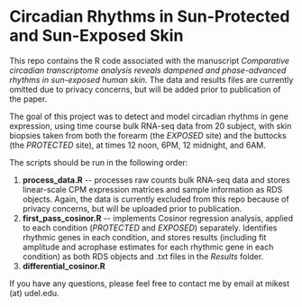 # Circadian Rhythms in Sun-Protected and Sun-Exposed Skin

This repo contains the R code associated with the manuscript *Comparative circadian transcriptome analysis reveals dampened and phase-advanced rhythms in sun-exposed human skin.* The data and results files are currently omitted due to privacy concerns, but will be added prior to publication of the paper.

The goal of this project was to detect and model circadian rhythms in gene expression, using time course bulk RNA-seq data from 20 subject, with skin biopsies taken from both the forearm (the *EXPOSED* site) and the buttocks (the *PROTECTED* site), at times 12 noon, 6PM, 12 midnight, and 6AM.

The scripts should be run in the following order:

1. **process_data.R** -- processes raw counts bulk RNA-seq data and stores linear-scale CPM expression matrices and sample information as RDS objects. Again, the data is currently excluded from this repo because of privacy concerns, but will be uploaded prior to publication.
2. **first_pass_cosinor.R** -- implements Cosinor regression analysis, applied to each condition (*PROTECTED* and *EXPOSED*) separately. Identifies rhythmic genes in each condition, and stores results (including fit amplitude and acrophase estimates for each rhythmic gene in each condition) as both RDS objects and .txt files in the *Results* folder.
3. **differential_cosinor.R**



If you have any questions, please feel free to contact me by email at mikest (at) udel.edu.



